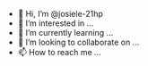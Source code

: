 - 👋 Hi, I’m @josiele-21hp
- 👀 I’m interested in ...
- 🌱 I’m currently learning ...
- 💞️ I’m looking to collaborate on ...
- 📫 How to reach me ...

<!---
josiele-21hp/josiele-21hp is a ✨ special ✨ repository because its `README.md` (this file) appears on your GitHub profile.
You can click the Preview link to take a look at your changes.
--->
